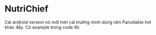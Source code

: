 # NutriChief

Cái android version nó mới hơn cái trường mình dùng nên Parcelable hơi khác đấy. Có example trong code đó
